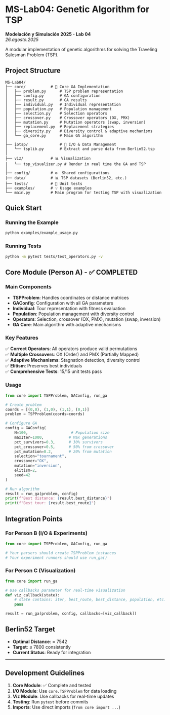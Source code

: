 # MS-Lab04: Genetic Algorithm for TSP

**Modelación y Simulación 2025 - Lab 04**  
_26.agosto.2025_

A modular implementation of genetic algorithms for solving the Traveling Salesman Problem (TSP).

## Project Structure

```
MS-Lab04/
├── core/           # 🧬 Core GA Implementation
│   ├── problem.py      # TSP problem representation
│   ├── config.py       # GA configuration
│   ├── result.py       # GA results
│   ├── individual.py   # Individual representation
│   ├── population.py   # Population management
│   ├── selection.py    # Selection operators
│   ├── crossover.py    # Crossover operators (OX, PMX)
│   ├── mutation.py     # Mutation operators (swap, inversion)
│   ├── replacement.py  # Replacement strategies
│   ├── diversity.py    # Diversity control & adaptive mechanisms
│   └── ga_core.py      # Main GA algorithm
│
├── iotsp/              # 📁 I/O & Data Management
│   └── tsplib.py       # Extract and parse data from Berlin52.tsp
│
├── viz/            # 📊 Visualization
│   └── tsp_visualizer.py # Render in real time the GA and TSP
│
├── config/         # ⚙️  Shared configurations
├── data/           # 📊 TSP datasets (Berlin52, etc.)
├── tests/          # 🧪 Unit tests
├── examples/       # 💡 Usage examples
└── main.py         # Main program for testing TSP with visualization
```

## Quick Start

### Running the Example

```bash
python examples/example_usage.py
```

### Running Tests

```bash
python -m pytest tests/test_operators.py -v
```

## Core Module (Person A) - ✅ COMPLETED

### Main Components

- **TSPProblem**: Handles coordinates or distance matrices
- **GAConfig**: Configuration with all GA parameters
- **Individual**: Tour representation with fitness evaluation
- **Population**: Population management with diversity control
- **Operators**: Selection, crossover (OX, PMX), mutation (swap, inversion)
- **GA Core**: Main algorithm with adaptive mechanisms

### Key Features

✅ **Correct Operators**: All operators produce valid permutations  
✅ **Multiple Crossovers**: OX (Order) and PMX (Partially Mapped)  
✅ **Adaptive Mechanisms**: Stagnation detection, diversity control  
✅ **Elitism**: Preserves best individuals  
✅ **Comprehensive Tests**: 15/15 unit tests pass

### Usage

```python
from core import TSPProblem, GAConfig, run_ga

# Create problem
coords = [(0,0), (1,0), (1,1), (0,1)]
problem = TSPProblem(coords=coords)

# Configure GA
config = GAConfig(
    N=100,                   # Population size
    maxIter=1000,           # Max generations
    pct_survivors=0.3,      # 30% survivors
    pct_crossover=0.5,      # 50% from crossover
    pct_mutation=0.2,       # 20% from mutation
    selection="tournament",
    crossover="OX",
    mutation="inversion",
    elitism=2,
    seed=42
)

# Run algorithm
result = run_ga(problem, config)
print(f"Best distance: {result.best_distance}")
print(f"Best tour: {result.best_route}")
```

## Integration Points

### For Person B (I/O & Experiments)

```python
from core import TSPProblem, GAConfig, run_ga

# Your parsers should create TSPProblem instances
# Your experiment runners should use run_ga()
```

### For Person C (Visualization)

```python
from core import run_ga

# Use callbacks parameter for real-time visualization
def viz_callback(state):
    # state contains: iter, best_route, best_distance, population, etc.
    pass

result = run_ga(problem, config, callbacks=[viz_callback])
```

## Berlin52 Target

- **Optimal Distance**: ≈ 7542
- **Target**: ≤ 7800 consistently
- **Current Status**: Ready for integration

---

## Development Guidelines

1. **Core Module**: ✅ Complete and tested
2. **I/O Module**: Use `core.TSPProblem` for data loading
3. **Viz Module**: Use callbacks for real-time updates
4. **Testing**: Run `pytest` before commits
5. **Imports**: Use direct imports (`from core import ...`)
